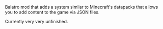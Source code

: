 Balatro mod that adds a system similar to Minecraft's datapacks that allows you to add content to the game via JSON files.

Currently very very unfinished.
